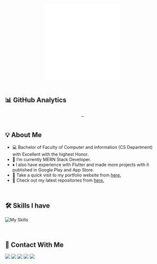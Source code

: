 <div align="center">
  <picture>
    <source media="(prefers-color-scheme: dark)" srcset="logo.gif" width="250" height="250">
    <source media="(prefers-color-scheme: light)" srcset="logo_black.gif" width="250" height="250">
    <img alt="" src="logo_black.gif" width="250" height="250">
  </picture>
</div>
<br>

## 📊 GitHub Analytics
<div align="center">
  <a href="https://github.com/MahmoudSharaf55">
    <picture height="180em">
      <source media="(prefers-color-scheme: dark)" srcset="https://github-readme-stats.vercel.app/api?username=MahmoudSharaf55&show_icons=true&theme=dark&include_all_commits=true&count_private=true">
      <source media="(prefers-color-scheme: light)" srcset="https://github-readme-stats.vercel.app/api?username=MahmoudSharaf55&show_icons=true&include_all_commits=true&count_private=true">
      <img alt="" height="180em" src="https://github-readme-stats.vercel.app/api?username=MahmoudSharaf55&show_icons=true&theme=dark&include_all_commits=true&count_private=true">
    </picture>
    <picture height="180em">
      <source media="(prefers-color-scheme: dark)" srcset="https://github-readme-stats.vercel.app/api/top-langs/?username=MahmoudSharaf55&layout=compact&langs_count=8&theme=dark">
      <source media="(prefers-color-scheme: light)" srcset="https://github-readme-stats.vercel.app/api/top-langs/?username=MahmoudSharaf55&layout=compact&langs_count=8">
      <img alt="" height="180em" src="https://github-readme-stats.vercel.app/api/top-langs/?username=MahmoudSharaf55&layout=compact&langs_count=8&theme=dark">
    </picture>
    <picture height="180em">
      <source media="(prefers-color-scheme: dark)" srcset="https://github-readme-streak-stats.herokuapp.com?user=MahmoudSharaf55&theme=dark&date_format=M%20j%5B%2C%20Y%5D">
      <source media="(prefers-color-scheme: light)" srcset="https://github-readme-streak-stats.herokuapp.com?user=MahmoudSharaf55&date_format=M%20j%5B%2C%20Y%5D">
      <img alt="" height="180em" src="https://github-readme-streak-stats.herokuapp.com?user=MahmoudSharaf55&theme=dark&date_format=M%20j%5B%2C%20Y%5D">
    </picture>
  </a>
</div>

<br>

## 💡 About Me

- 💻 Bachelor of Faculty of Computer and information (CS Department) with Excellent with the highest Honor.
- 🌱 I’m currently MERN Stack Developer.
- ♦️ I also have experience with Flutter and made more projects with it published in Google Play and App Store.
- 📌 Take a quick visit to my portfolio website from [here.](https://sharaf.vercel.app)
- 🔗 Check out my latest repositories from [here.](https://github.com/MahmoudSharaf55)

<br>

## 🛠️ Skills I have

![My Skills](https://skillicons.dev/icons?i=nodejs,html,css,js,ts,angular,react,electron,flutter,java,mongodb,mysql,firebase)

<br>

## 📱 Contact With Me

<div> 
<a href="https://www.facebook.com/mahmoud.abdalla.sharaf55/" target="_blank"><img src="https://img.shields.io/badge/Facebook-1877F2?style=for-the-badge&logo=facebook&logoColor=white" target="_blank"></a>
<a href="https://twitter.com/Ma7MOoOD_SHaRaF" target="_blank"><img src="https://img.shields.io/badge/Twitter-1DA1F2?style=for-the-badge&logo=twitter&logoColor=white" target="_blank"></a>
<a href="mailto:mahmoudsharf55@gmail.com" target="_blank"><img src="https://img.shields.io/badge/Gmail-D14836?style=for-the-badge&logo=gmail&logoColor=white" target="_blank"></a>
<a href="https://wa.me/+2011100568681" target="_blank"><img src="https://img.shields.io/badge/WhatsApp-25D366?style=for-the-badge&logo=whatsapp&logoColor=white" target="_blank"></a>
<a href="https://www.linkedin.com/in/mahmoud-sharaf-51aab3171/" target="_blank"><img src="https://img.shields.io/badge/LinkedIn-0077B5?style=for-the-badge&logo=linkedin&logoColor=white" target="_blank"></a>

</div>

<br>
